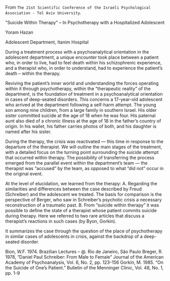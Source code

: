 From `The 21st Scientific Conference of the Israeli Psychological Association - Tel Aviv University`.

"Suicide Within Therapy" – In Psychotherapy with a Hospitalized Adolescent

Yoram Hazan

Adolescent Department, Itanim Hospital

During a treatment process with a psychoanalytical orientation in the adolescent department, a unique encounter took place between a patient who, in order to live, had to feel death within his schizophrenic experience, and a therapist who, in order to understand, had to experience the patient’s death – within the therapy.

Reviving the patient’s inner world and understanding the forces operating within it through psychotherapy, within the “therapeutic reality” of the department, is the foundation of treatment in a psychoanalytical orientation in cases of deep-seated disorders. This concerns a 17-year-old adolescent who arrived at the department following a self-harm attempt. The young son among nine children, from a large family in southern Israel. His older sister committed suicide at the age of 18 when he was four. His paternal aunt also died of a chronic illness at the age of 18 in the father’s country of origin. In his wallet, his father carries photos of both, and his daughter is named after his sister.

During the therapy, the crisis was reactivated — this time in response to the departure of the therapist. We will outline the main stages of the treatment, with a detailed focus on the turning point surrounding the suicide attempt that occurred within therapy. The possibility of transferring the process emerged from the parallel event within the department’s team — the therapist was “accused” by the team, as opposed to what “did not” occur in the original event.

At the level of elucidation, we learned from the therapy: A. Regarding the similarities and differences between the case described by Freud (Schreiber) and the adolescent we treated. The basis for comparison is the perspective of Berger, who saw in Schreiber’s psychotic crisis a necessary reconstruction of a traumatic past. B. From “suicide within therapy” it was possible to define the state of a therapist whose patient commits suicide during therapy. Here we referred to two rare articles that discuss a therapist’s reactions in such cases (by Byon, Gorkin).

It summarizes the case through the question of the place of psychotherapy in similar cases of adolescents in crisis, against the backdrop of a deep-seated disorder.

Bion, W.F. 1974. Brazilian Lectures – @. Rio de Janeiro, São Paulo Breger, R. 1978, “Daniel Paul Schreiber: From Male to Female” Journal of the American Academy of Psychoanalysis, Vol. 6, No. 2, pp. 123-156 Gorkin, M. 1985. “On the Suicide of One’s Patient.” Bulletin of the Menninger Clinic, Vol. 48, No. 1, pp. 1-9
